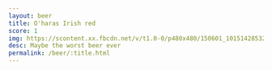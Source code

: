 ```yaml
---
layout: beer
title: O'haras Irish red
score: 1
img: https://scontent.xx.fbcdn.net/v/t1.0-0/p480x480/150601_10151428532178745_1335701826_n.jpg?oh=8aab98b1bf31473caeee9265609402d0&oe=591C146C
desc: Maybe the worst beer ever
permalink: /beer/:title.html
---
```

